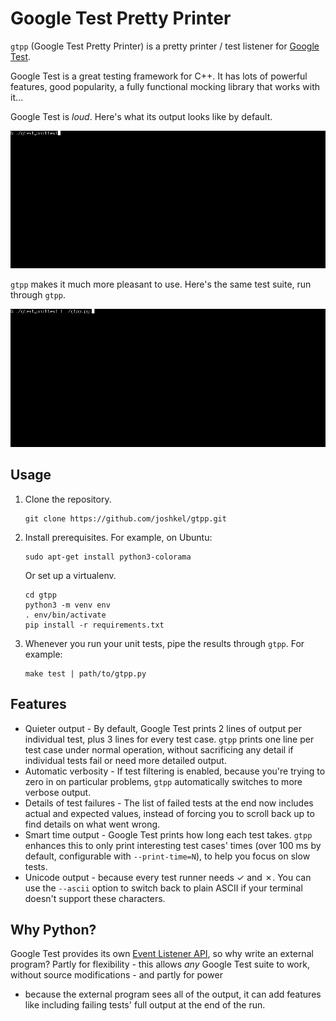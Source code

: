 # Google Test Pretty Printer

`gtpp` (Google Test Pretty Printer) is a pretty printer / test listener for
[Google Test](https://github.com/google/googletest).

Google Test is a great testing framework for C++. It has lots of powerful
features, good popularity, a fully functional mocking library that works with
it…

Google Test is *loud*. Here's what its output looks like by default.

![](googletest.gif)

`gtpp` makes it much more pleasant to use.  Here's the same test suite, run through `gtpp`.

![](gtpp.gif)

## Usage

1. Clone the repository.

    ```
    git clone https://github.com/joshkel/gtpp.git
    ```

2. Install prerequisites.  For example, on Ubuntu:

    ```
    sudo apt-get install python3-colorama
    ```

    Or set up a virtualenv.

    ```
    cd gtpp
    python3 -m venv env
    . env/bin/activate
    pip install -r requirements.txt
    ```

3. Whenever you run your unit tests, pipe the results through `gtpp`.  For example:

    ```
    make test | path/to/gtpp.py
    ```

## Features

* Quieter output - By default, Google Test prints 2 lines of output per
  individual test, plus 3 lines for every test case.  `gtpp` prints one line
  per test case under normal operation, without sacrificing any detail if
  individual tests fail or need more detailed output.
* Automatic verbosity - If test filtering is enabled, because you're trying to
  zero in on particular problems, `gtpp` automatically switches to more verbose
  output.
* Details of test failures - The list of failed tests at the end now includes
  actual and expected values, instead of forcing you to scroll back up to find
  details on what went wrong.
* Smart time output - Google Test prints how long each test takes.  `gtpp`
  enhances this to only print interesting test cases' times (over 100 ms by
  default, configurable with `--print-time=N`), to help you focus on slow
  tests.
* Unicode output - because every test runner needs ✓ and ✗.  You can use the
  `--ascii` option to switch back to plain ASCII if your terminal doesn't
  support these characters.

## Why Python?

Google Test provides its own [Event Listener
API](https://github.com/google/googletest/blob/master/googletest/docs/AdvancedGuide.md#extending-google-test-by-handling-test-events),
so why write an external program?  Partly for flexibility - this allows _any_
Google Test suite to work, without source modifications - and partly for power
- because the external program sees all of the output, it can add features like
including failing tests' full output at the end of the run.
